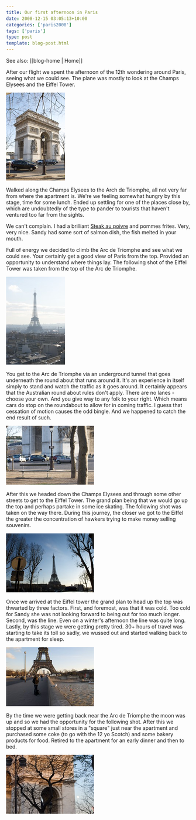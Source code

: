 ```yaml
---
title: Our first afternoon in Paris
date: 2008-12-15 03:05:13+10:00
categories: ['paris2008']
tags: ['paris']
type: post
template: blog-post.html
---
```


See also: [[blog-home | Home]]

After our flight we spent the afternoon of the 12th wondering around Paris, seeing what we could see. The plane was mostly to look at the Champs Elysees and the Eiffel Tower.

[![arc de triomphe](images/3102191500_c98734e3c6_m.jpg)](http://www.flickr.com/photos/david_jones/3102191500/ "arc de triomphe by David T Jones, on Flickr")

Walked along the Champs Elysees to the Arch de Triomphe, all not very far from where the apartment is. We're we feeling somewhat hungry by this stage, time for some lunch. Ended up settling for one of the places close by, which are undoubtedly of the type to pander to tourists that haven't ventured too far from the sights.

We can't complain. I had a brilliant [Steak au poivre](http://en.wikipedia.org/wiki/Steak_au_poivre) and pommes frites. Very, very nice. Sandy had some sort of salmon dish, the fish melted in your mouth.

Full of energy we decided to climb the Arc de Triomphe and see what we could see. Your certainly get a good view of Paris from the top. Provided an opportunity to understand where things lay. The following shot of the Eiffel Tower was taken from the top of the Arc de Triomphe.

[![Eiffel Tower from the Arc de Triomphe](images/3101359841_be84ee8e47_m.jpg)](http://www.flickr.com/photos/david_jones/3101359841/ "Eiffel Tower from the Arc de Triomphe by David T Jones, on Flickr")

You get to the Arc de Triomphe via an underground tunnel that goes underneath the round about that runs around it. It's an experience in itself simply to stand and watch the traffic as it goes around. It certainly appears that the Australian round about rules don't apply. There are no lanes - choose your own. And you give way to any folk to your right. Which means cars do stop on the roundabout to allow for in coming traffic. I guess that cessation of motion causes the odd bingle. And we happened to catch the end result of such.

[![a bit of road rage - paris style](images/3102192988_5504402021_m.jpg)](http://www.flickr.com/photos/david_jones/3102192988/ "a bit of road rage - paris style by David T Jones, on Flickr")

After this we headed down the Champs Elysees and through some other streets to get to the Eiffel Tower. The grand plan being that we would go up the top and perhaps partake in some ice skating. The following shot was taken on the way there. During this journey, the closer we got to the Eiffel the greater the concentration of hawkers trying to make money selling souvenirs.

[![The Eiffel Tower](images/3102190094_754763836e_m.jpg)](http://www.flickr.com/photos/david_jones/3102190094/ "The Eiffel Tower by David T Jones, on Flickr")

Once we arrived at the Eiffel tower the grand plan to head up the top was thwarted by three factors. First, and foremost, was that it was cold. Too cold for Sandy she was not looking forward to being out for too much longer. Second, was the line. Even on a winter's afternoon the line was quite long. Lastly, by this stage we were getting pretty tired. 30+ hours of travel was starting to take its toll so sadly, we wussed out and started walking back to the apartment for sleep.

[![The Intrepid Polar Explorer and Friend](images/3102188710_61d048858a_m.jpg)](http://www.flickr.com/photos/david_jones/3102188710/ "The Intrepid Polar Explorer and Friend by David T Jones, on Flickr")

By the time we were getting back near the Arc de Triomphe the moon was up and so we had the opportunity for the following shot. After this we stopped at some small stores in a "square" just near the apartment and purchased some coke (to go with the 12 yo Scotch) and some bakery products for food. Retired to the apartment for an early dinner and then to bed.

[![ArchDeTriomphe and Moon](images/3101351079_4fba28dfb7_m.jpg)](http://www.flickr.com/photos/david_jones/3101351079/ "ArchDeTriomphe and Moon by David T Jones, on Flickr")